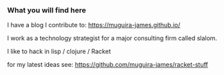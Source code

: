 ### What you will find here

I have a blog I contribute to: https://muguira-james.github.io/

I work as a technology strategist for a major consulting firm called slalom.

I like to hack in lisp / clojure / Racket

for my latest ideas see: https://github.com/muguira-james/racket-stuff 

<!--
**muguira-james/muguira-james** is a ✨ _special_ ✨ repository because its `README.md` (this file) appears on your GitHub profile.

Here are some ideas to get you started:

- 🔭 I’m currently working on ...
- 🌱 I’m currently learning ...
- 👯 I’m looking to collaborate on ...
- 🤔 I’m looking for help with ...
- 💬 Ask me about ...
- 📫 How to reach me: ...
- 😄 Pronouns: ...
- ⚡ Fun fact: ...
-->
